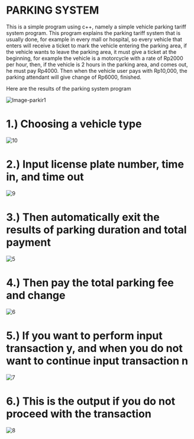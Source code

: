# PARKING SYSTEM

This is a simple program using c++, namely a simple vehicle parking tariff system program.
This program explains the parking tariff system that is usually done, for example in every mall or hospital, so every vehicle that enters will receive a ticket to mark the vehicle entering the parking area, if the vehicle wants to leave the parking area, it must give a ticket at the beginning, for example the vehicle is a motorcycle with a rate of Rp2000 per hour, then, if the vehicle is 2 hours in the parking area, and comes out, he must pay Rp4000. Then when the vehicle user pays with Rp10,000, the parking attendant will give change of Rp6000, finished.
  
Here are the results of the parking system program

![Image-parkir1](https://github.com/Doniirawan5/Sistem-Parkir/assets/137129851/80e790be-ac2b-40a0-819f-2bd4243af8d1)

# 1.) Choosing a vehicle type

![10](https://github.com/Doniirawan5/Sistem-Parkir/assets/137129851/82c4aafe-1735-4a6f-92b0-5fb16c6972db)


# 2.) Input license plate number, time in, and time out

![9](https://github.com/Doniirawan5/Sistem-Parkir/assets/137129851/e59599a4-a45e-40f5-8af4-073ec538a032)

# 3.) Then automatically exit the results of parking duration and total payment

![5](https://github.com/Doniirawan5/Sistem-Parkir/assets/137129851/7a30a916-1dbf-49e6-82be-efdf6c583d96)

# 4.) Then pay the total parking fee and change

![6](https://github.com/Doniirawan5/Sistem-Parkir/assets/137129851/46f44f34-66b9-4af5-8e56-4afce836a493)

# 5.) If you want to perform input transaction y, and when you do not want to continue input transaction n

![7](https://github.com/Doniirawan5/Sistem-Parkir/assets/137129851/a01b1f50-eb37-4e96-ab2d-20ed9b4807ec)


# 6.) This is the output if you do not proceed with the transaction
![8](https://github.com/Doniirawan5/Sistem-Parkir/assets/137129851/a07b3685-cbce-4e40-983c-b921d7332239)




